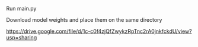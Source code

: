 
Run main.py

Download model weights and place them on the same directory
 
https://drive.google.com/file/d/1c-c0f4zjQfZwykzRpTnc2rA0jnkfckdU/view?usp=sharing